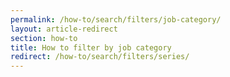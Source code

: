 ```yaml
---
permalink: /how-to/search/filters/job-category/
layout: article-redirect
section: how-to
title: How to filter by job category
redirect: /how-to/search/filters/series/
---
```

